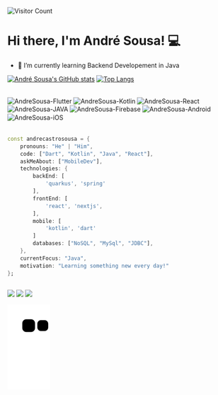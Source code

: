 ![Visitor Count](https://profile-counter.glitch.me/andrecastrosousa/count.svg)

<h1> Hi there, I'm André Sousa! 💻 </h1>

- 📱 I’m currently learning Backend Developement in Java

[![André Sousa's GitHub stats](https://github-readme-stats.vercel.app/api?username=andrecastrosousa&show_icons=true&theme=gruvbox&count_private=true&include_all_commits=true&rank_icon=github)](https://github.com/andrecastrosousa/github-readme-stats)
[![Top Langs](https://github-readme-stats.vercel.app/api/top-langs/?username=andrecastrosousa&layout=compact&theme=gruvbox&count_private=true)](https://github.com/andrecastrosousa/github-readme-stats)

<div style="display: inline_block"><br>
  <img align="center" alt="AndreSousa-Flutter" height="30" width="40" src="https://cdn.jsdelivr.net/gh/devicons/devicon/icons/flutter/flutter-original.svg">
  <img align="center" alt="AndreSousa-Kotlin" height="30" width="40" src="https://cdn.jsdelivr.net/gh/devicons/devicon/icons/kotlin/kotlin-original.svg">
  <img align="center" alt="AndreSousa-React" height="30" width="40" src="https://cdn.jsdelivr.net/gh/devicons/devicon/icons/react/react-original.svg" />
  <img align="center" alt="AndreSousa-JAVA" height="30" width="40" src="https://cdn.jsdelivr.net/gh/devicons/devicon/icons/java/java-original.svg">
  <img align="center" alt="AndreSousa-Firebase" height="30" width="40" src="https://cdn.jsdelivr.net/gh/devicons/devicon/icons/firebase/firebase-plain.svg">
  <img align="center" alt="AndreSousa-Android" height="30" width="40" src="https://cdn.jsdelivr.net/gh/devicons/devicon/icons/android/android-original.svg">
  <img align="center" alt="AndreSousa-iOS" height="30" width="40" src="https://cdn.jsdelivr.net/gh/devicons/devicon/icons/apple/apple-original.svg">
  </div>
  <br>
<div>
   
  
```dart
const andrecastrosousa = {
    pronouns: "He" | "Him",
    code: ["Dart", "Kotlin", "Java", "React"],
    askMeAbout: ["MobileDev"],
    technologies: {
        backEnd: [
            'quarkus', 'spring'
        ],
        frontEnd: [
            'react', 'nextjs',
        ],
        mobile: [
            'kotlin', 'dart'
        ]
        databases: ["NoSQL", "MySql", "JDBC"],
    },
    currentFocus: "Java",
    motivation: "Learning something new every day!"
};
```
</div>
  
  ##
<div>
  <a href="https://www.linkedin.com/in/andr%C3%A9-sousa-940a66185/" target="_blank"><img src="https://img.shields.io/badge/LinkedIn-0077B5?style=for-the-badge&logo=linkedin&logoColor=white"></a>
  <a href="mailto:andre.castro.sousa@gmail.com" target="_blank"><img src="https://img.shields.io/badge/Gmail-D14836?style=for-the-badge&logo=gmail&logoColor=white"></a>
  <a href="https://open.spotify.com/user/gntylpkdhimzu2n67zj9ok7z8?si=b2d852cb4988449c" target="_blank"><img src="https://img.shields.io/badge/Spotify-1ED760?&style=for-the-badge&logo=spotify&logoColor=white"></a>

  ![Snake animation](https://github.com/andrecastrosousa/andrecastrosousa/blob/output/github-contribution-grid-snake.svg)

</div>

